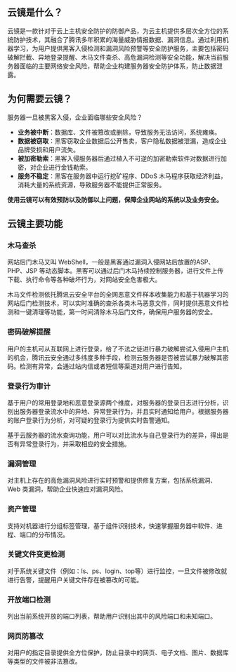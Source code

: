 ## 云镜是什么？

云镜是一款针对于云上主机安全防护的防御产品，为云主机提供多层次全方位的系统防护技术，其融合了腾讯多年积累的海量威胁情报数据、漏洞信息。通过利用机器学习，为用户提供黑客入侵检测和漏洞风险预警等安全防护服务，主要包括密码破解拦截、异地登录提醒、木马文件查杀、高危漏洞检测等安全功能，解决当前服务器面临的主要网络安全风险，帮助企业构建服务器安全防护体系，防止数据泄露。

## 为何需要云镜？

服务器一旦被黑客入侵，企业面临哪些安全风险？

- **业务被中断**：数据库、文件被篡改或删除，导致服务无法访问，系统瘫痪。
- **数据被窃取**：黑客窃取企业数据后公开售卖，客户隐私数据被泄漏，造成企业品牌受损和用户流失。
- **被加密勒索**：黑客入侵服务器后通过植入不可逆的加密勒索软件对数据进行加密，对企业进行金钱勒索。
- **服务不稳定**：黑客在服务器中运行挖矿程序、DDoS 木马程序获取经济利益，消耗大量的系统资源，导致服务器不能提供正常服务。

**使用云镜可以有效预防以及防御以上问题，保障企业网站的系统以及业务安全。**

## 云镜主要功能

### 木马查杀

网站后门木马又叫 WebShell，一般是黑客通过漏洞入侵网站后放置的ASP、PHP、JSP 等动态脚本。黑客可以通过后门木马持续控制服务器，进行文件上传下载、执行命令等各种破坏行为，对网站安全危害极大。

木马文件检测依托腾讯云安全平台的全网恶意文件样本收集能力和基于机器学习的网站后门检测技术，可以实时准确的查杀各类木马恶意文件，同时提供恶意文件检测和一键清理等功能，第一时间清除木马后门文件，确保用户服务器的安全。

### 密码破解提醒

用户的主机可从互联网上进行登录，给了不法之徒进行暴力破解尝试入侵用户主机的机会，腾讯云安全通过多纬度多种手段，检测云服务器是否被尝试暴力破解其密码。检测有异常，会通过站内信或者短信等渠道对用户进行告知。

### 登录行为审计

基于用户的常用登录地和恶意登录源两个维度，对服务器的登录日志进行分析，识别出服务器登录流水中的异地、异常登录行为，并且实时通知给用户。根据服务器的账户登录行为分析，对可疑的登录行为提供实时告警通知。

基于云服务器的流水查询功能，用户可以对比流水与自己登录行为的差异，得出是否有异常登录行为，并采取相应的安全措施。

### 漏洞管理

对主机上存在的高危漏洞风险进行实时预警和提供修复方案，包括系统漏洞、Web  类漏洞，帮助企业快速应对漏洞风险。

### 资产管理

支持对机器进行分组标签管理，基于组件识别技术，快速掌握服务器中软件、进程、端口的分布情况。

### 关键文件变更检测

对于系统关键文件（例如：ls、ps、login、top等）进行监控，一旦文件被修改就进行告警，提醒用户关键文件存在被篡改的可能。

### 开放端口检测

列出当前系统开放的端口列表，帮助用户识别出其中的风险端口和未知端口。

### 网页防篡改

对用户的指定目录提供全方位保护，防止目录中的网页、电子文档、图片、数据库等类型的文件被非法篡改。